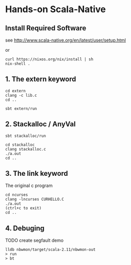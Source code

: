 # Hands-on Scala-Native

## Install Required Software

see http://www.scala-native.org/en/latest/user/setup.html

or

```
curl https://nixos.org/nix/install | sh
nix-shell .
```

## 1. The extern keyword

```
cd extern
clang -c lib.c
cd ..

sbt extern/run
```

## 2. Stackalloc / AnyVal

```
sbt stackalloc/run

cd stackalloc
clang stackalloc.c
./a.out
cd ..
```

## 3. The link keyword

The original c program

```
cd ncurses
clang -lncurses CURHELLO.C
./a.out 
(ctrl+c to exit)
cd ..
```

## 4. Debuging

TODO create segfault demo

```
lldb nbwmon/target/scala-2.11/nbwmon-out
> run
> bt
```